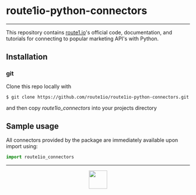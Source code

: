 # route1io-python-connectors

---

This repository contains [route1.io](http://route1.io/index.html)'s official code, documentation, and tutorials for connecting to popular marketing API's with Python.

## Installation

### git
Clone this repo locally with
```shell
$ git clone https://github.com/route1io/route1io-python-connectors.git
```
and then copy *route1io_connectors* into your projects directory

## Sample usage
All connectors provided by the package are immediately available upon import using:
```python
import route1io_connectors
```

---

<p align="center">
  <img src="media/route1io.png" width="50px">
</p>
